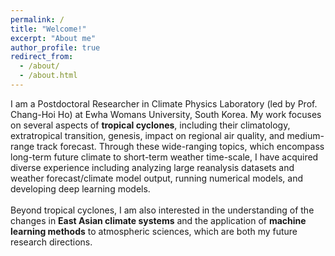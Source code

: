 ```yaml
---
permalink: /
title: "Welcome!"
excerpt: "About me"
author_profile: true
redirect_from: 
  - /about/
  - /about.html
---
```


I am a Postdoctoral Researcher in Climate Physics Laboratory (led by Prof. Chang-Hoi Ho) at Ewha Womans University, South Korea. My work focuses on several aspects of <b>tropical cyclones</b>, including their climatology, extratropical transition, genesis, impact on regional air quality, and medium-range track forecast. Through these wide-ranging topics, which encompass long-term future climate to short-term weather time-scale, I have acquired diverse experience including analyzing large reanalysis datasets and weather forecast/climate model output, running numerical models, and developing deep learning models.
<br><br>
Beyond tropical cyclones, I am also interested in the understanding of the changes in <b>East Asian climate systems</b> and the application of <b>machine learning methods</b> to atmospheric sciences, which are both my future research directions.
